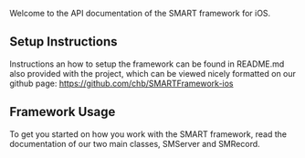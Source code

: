 Welcome to the API documentation of the SMART framework for iOS.

Setup Instructions
------------------

Instructions an how to setup the framework can be found in README.md also provided with the project, which can be viewed nicely formatted on our github page:
https://github.com/chb/SMARTFramework-ios

Framework Usage
---------------

To get you started on how you work with the SMART framework, read the documentation of our two main classes, SMServer and SMRecord.
